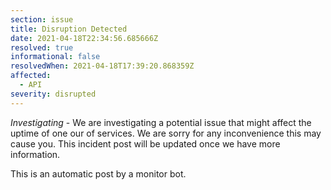 ```yaml
---
section: issue
title: Disruption Detected
date: 2021-04-18T22:34:56.685666Z
resolved: true
informational: false
resolvedWhen: 2021-04-18T17:39:20.868359Z
affected:
  - API
severity: disrupted
---
```

*Investigating* - We are investigating a potential issue that might affect the uptime of one our of services. We are sorry for any inconvenience this may cause you. This incident post will be updated once we have more information.

This is an automatic post by a monitor bot.
        